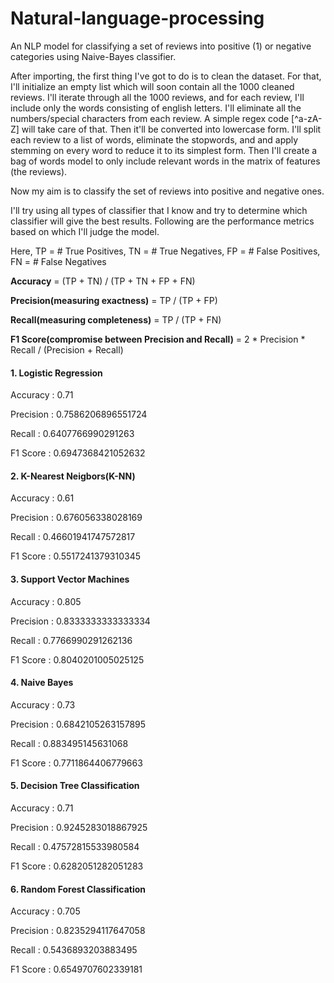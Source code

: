 # Natural-language-processing
An NLP model for classifying a set of reviews into positive (1) or negative categories using Naive-Bayes classifier.

After importing, the first thing I've got to do is to clean the dataset. For that, I'll initialize an empty list which will soon contain all the 1000 cleaned reviews. I'll iterate through all the 1000 reviews, and for each review, I'll include only the words consisting of english letters. I'll eliminate all the numbers/special characters from each review. A simple regex code [^a-zA-Z] will take care of that. Then it'll be converted into lowercase form. I'll split each review to a list of words, eliminate the stopwords, and and apply stemming on every word to reduce it to its simplest form. Then I'll create a bag of words model to only include relevant words in the matrix of features (the reviews). 

Now my aim is to classify the set of reviews into positive and negative ones.

I'll try using all types of classifier that I know and try to determine which classifier will give the best results. Following are the performance metrics based on which I'll judge the model.

Here, TP = # True Positives, TN = # True Negatives, FP = # False Positives, FN = # False Negatives

**Accuracy** = (TP + TN) / (TP + TN + FP + FN)

**Precision(measuring exactness)** = TP / (TP + FP)

**Recall(measuring completeness)** = TP / (TP + FN)

**F1 Score(compromise between Precision and Recall)** = 2 * Precision * Recall / (Precision + Recall)

#### 1. Logistic Regression 
Accuracy : 0.71

Precision : 0.7586206896551724

Recall : 0.6407766990291263

F1 Score : 0.6947368421052632


#### 2. K-Nearest Neigbors(K-NN)

Accuracy : 0.61

Precision : 0.676056338028169

Recall : 0.46601941747572817

F1 Score : 0.5517241379310345


#### 3. Support Vector Machines

Accuracy : 0.805

Precision : 0.8333333333333334

Recall : 0.7766990291262136

F1 Score : 0.8040201005025125


#### 4. Naive Bayes

Accuracy : 0.73

Precision : 0.6842105263157895

Recall : 0.883495145631068

F1 Score : 0.7711864406779663


#### 5. Decision Tree Classification

Accuracy : 0.71

Precision : 0.9245283018867925

Recall : 0.47572815533980584

F1 Score : 0.6282051282051283


#### 6. Random Forest Classification

Accuracy : 0.705

Precision : 0.8235294117647058

Recall : 0.5436893203883495

F1 Score : 0.6549707602339181

